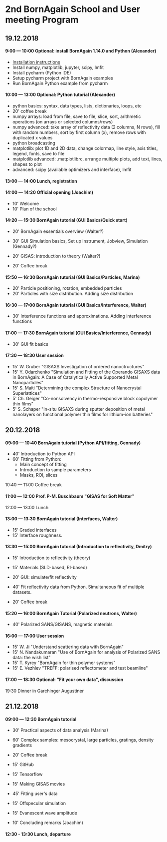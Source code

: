 # 2nd BornAgain School and User meeting Program

## 19.12.2018
#### 9:00 — 10:00 Optional: install BornAgain 1.14.0 and Python (Alexander)
- [Installation instructions](https://www.bornagainproject.org/documentation/getting-started/installation/)
- Install numpy, matplotlib, jupyter, scipy, lmfit
- Install pycharm (Python IDE)
- Setup pycharm project with BornAgain examples
- Run BornAgain Python example from pycharm

#### 10:00 — 13:00 Optional: Python tutorial (Alexander)

- python basics:  syntax, data types, lists, dictionaries, loops, etc
- 20' coffee break
- numpy arrays: load from file, save to file, slice, sort, arithmetic operations (on arrays or selected columns/rows)
- numpy advanced: take array of reflectivity data (2 columns, N rows), fill with random numbers, sort by first column (x), remove rows with duplicated x values
- python broadcasting
- matplotlib: plot 1D and 2D data, change colormap, line style, axis titles, legend, fonts, save to file
- matplotlib advanced: .matplotlibrc, arrange multiple plots, add text, lines, shapes to plot
- advanced: scipy (available optimizers and interface), lmfit

#### 13:00 — 14:00 Lunch, registration

#### 14:00 — 14:20 Official opening (Joachim)

- 10' Welcome
- 10' Plan of the school

#### 14:20 — 15:30 BornAgain tutorial (GUI Basics/Quick start)

- 20' BornAgain essentials overview (Walter?)
- 30' GUI Simulation basics, Set up instrument, Jobview, Simulation (Gennady?)
- 20' GISAS: introduction to theory (Walter?)

- 20' Coffee break

#### 15:50 — 16:30 BornAgain tutorial (GUI Basics/Particles, Marina)

- 20' Particle positioning, rotation, embedded particles 
- 20' Particles with size distribution. Adding size distribution 

#### 16:30 — 17:00 BornAgain tutorial (GUI Basics/Interference, Walter)

- 30' Interference functions and approximations. Adding interference functions

#### 17:00 — 17:30 BornAgain tutorial (GUI Basics/Interference, Gennady)
- 30' GUI fit basics

#### 17:30 — 18:30 User session

- 15' W. Gruber "GISAXS Investigation of ordered nanoctructures"
- 15' Y. Odarchenko "Simulation and Fitting of the Operando GISAXS data in BornAgain: A Case of Catalytically Active Supported Metal Nanoparticles"
- 15' S. Maiti "Determining the complex Structure of Nanocrystal Superlattices"
- 5' Ch. Geiger "Co-nonsolvency in thermo-responsive block copolymer thin films"
- 5' S. Schaper "In-situ GISAXS during sputter deposition of metal nanolayers on functional polymer thin films for lithium-ion batteries"

## 20.12.2018
#### 09:00 — 10:40 BornAgain tutorial (Python API/fitting, Gennady)
- 40' Introduction to Python API
- 60' Fitting from Python:
  - Main concept of fitting
  - Introduction to sample parameters
  - Masks, ROI, slices
  
10:40 — 11:00 Coffee break

#### 11:00 — 12:00 Prof. P-M. Buschbaum "GISAS for Soft Matter"

12:00 — 13:00 Lunch

#### 13:00 — 13:30 BornAgain tutorial (Interfaces, Walter)

- 15' Graded interfaces 
- 15' Interface roughness.

#### 13:30 — 15:00 BornAgain tutorial (Introduction to reflectivity, Dmitry)

- 15' Introduction to reflectivity (theory)
- 15' Materials (SLD-based, RI-based)
- 20' GUI: simulate/fit reflectivity
- 40' Fit reflectivity data from Python. Simultaneous fit of multiple datasets.

- 20' Coffee break

#### 15:20 — 16:00 BornAgain Tutorial (Polarized neutrons, Walter) 

- 40' Polarized SANS/GISANS, magnetic materials

#### 16:00 — 17:00 User session 
- 15' W. Ji "Understand scattering data with BornAgain"
- 15' N. Nandakumaran "Use of BornAgain for analysis of Polarized SANS data: the wish list"
- 15' T. Kyrey "BornAgain for thin polymer systems" 
- 15' E. Vezhlev "TREFF: polarised reflectometer and test beamline"

#### 17:00 — 18:30 Optional: "Fit your own data", discussion

19:30 Dinner in Garchinger Augustiner

## 21.12.2018
#### 09:00 — 12:30 BornAgain tutorial 

- 30' Practical aspects of data analysis (Marina)
- 60' Complex samples: mesocrystal, large particles, gratings, density gradients
- 20' Coffee break
- 15' GitHub
- 15' Tensorflow
- 15' Making GISAS movies
- 45' Fitting user's data

- 15' Offspecular simulation
- 15' Evanescent wave amplitude

- 10' Concluding remarks (Joachim)

#### 12:30 - 13:30 Lunch, departure



